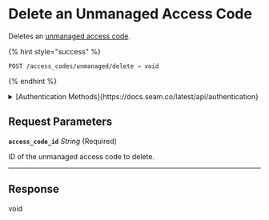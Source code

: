 # Delete an Unmanaged Access Code

Deletes an [unmanaged access code](https://docs.seam.co/latest/capability-guides/smart-locks/access-codes/migrating-existing-access-codes).

{% hint style="success" %}
```
POST /access_codes/unmanaged/delete ⇒ void
```
{% endhint %}

<details>

<summary>[Authentication Methods]{https://docs.seam.co/latest/api/authentication}</summary>

- API key
- Client session token
- Personal access token
  <br>Must also include the `seam-workspace` header in the request.
</details>

## Request Parameters

**`access_code_id`** *String* (Required)

ID of the unmanaged access code to delete.

---


## Response

void
